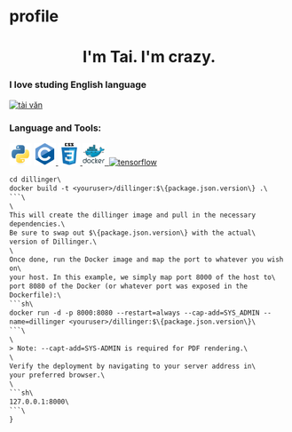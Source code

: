 # profile
<h1 align="center">I'm Tai. I'm crazy.</h1>
<h3 align="left"> I love studing English language </h3>


<a href="https://linkedin.com/in/tài văn" target="blank"><img align="center" src="https://raw.githubusercontent.com/rahuldkjain/github-profile-readme-generator/master/src/images/icons/Social/linked-in-alt.svg" alt="tài văn" height="30" width="40" /></a>
<h3 align="left"> Language and Tools: </h3>
<img src="https://raw.githubusercontent.com/devicons/devicon/master/icons/python/python-original.svg" alt="python" width="40" height="40"/> </a> <a href="https://www.tensorflow.org" target="_blank"> <img

<p align="left"> <a href="https://www.cprogramming.com/" target="_blank"> <img src="https://raw.githubusercontent.com/devicons/devicon/master/icons/c/c-original.svg" alt="c" width="40" height="40"/> </a> <a href="https://www.w3schools.com/css/" target="_blank"> <img src="https://raw.githubusercontent.com/devicons/devicon/master/icons/css3/css3-original-wordmark.svg" alt="css3" width="40" height="40"/> </a> <a href="https://www.docker.com/" target="_blank"> <img src="https://raw.githubusercontent.com/devicons/devicon/master/icons/docker/docker-original-wordmark.svg" alt="docker" width="40" height="40"/> </a> <a href="https://www.w3.org/html/" target="_blank"> <img   href="https://www.tensorflow.org" target="_blank"> <img src="https://www.vectorlogo.zone/logos/tensorflow/tensorflow-icon.svg" alt="tensorflow" width="40" height="40"/>
</a> </p>
  


```sh\
cd dillinger\
docker build -t <youruser>/dillinger:$\{package.json.version\} .\
```\
\
This will create the dillinger image and pull in the necessary dependencies.\
Be sure to swap out $\{package.json.version\} with the actual\
version of Dillinger.\
\
Once done, run the Docker image and map the port to whatever you wish on\
your host. In this example, we simply map port 8000 of the host to\
port 8080 of the Docker (or whatever port was exposed in the Dockerfile):\
```sh\
docker run -d -p 8000:8080 --restart=always --cap-add=SYS_ADMIN --name=dillinger <youruser>/dillinger:$\{package.json.version\}\
```\
\
> Note: --capt-add=SYS-ADMIN is required for PDF rendering.\
\
Verify the deployment by navigating to your server address in\
your preferred browser.\
\
```sh\
127.0.0.1:8000\
```\
}
